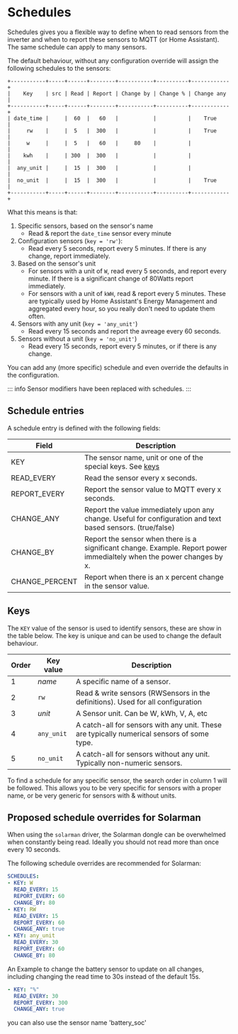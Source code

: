 # Schedules

Schedules gives you a flexible way to define when to read sensors from the inverter and when to report these sensors to MQTT (or Home Assistant). The same schedule can apply to many sensors.

The default behaviour, without any configuration override will assign the following schedules to the sensors:

```text
+-----------+-----+------+--------+-----------+----------+------------+
|    Key    | src | Read | Report | Change by | Change % | Change any |
+-----------+-----+------+--------+-----------+----------+------------+
| date_time |     |  60  |   60   |           |          |    True    |
|     rw    |     |  5   |  300   |           |          |    True    |
|     w     |     |  5   |   60   |     80    |          |            |
|    kwh    |     | 300  |  300   |           |          |            |
|  any_unit |     |  15  |  300   |           |          |            |
|  no_unit  |     |  15  |  300   |           |          |    True    |
+-----------+-----+------+--------+-----------+----------+------------+
```

What this means is that:

1. Specific sensors, based on the sensor's name
   - Read & report the `date_time` sensor every minute
2. Configuration sensors (`key = 'rw'`):
   - Read every 5 seconds, report every 5 minutes. If there is any change, report immediately.
3. Based on the sensor's unit
   - For sensors with a unit of `W`, read every 5 seconds, and report every minute. If there is a significant change of 80Watts report immediately.
   - For sensors with a unit of `kWH`, read & report every 5 minutes. These are typically used by Home Assistant's Energy Management and aggregated every hour, so you really don't need to update them often.
4. Sensors with any unit (`key = 'any_unit'`)
   - Read every 15 seconds and report the avreage every 60 seconds.
5. Sensors without a unit (`key = 'no_unit'`)
   - Read every 15 seconds, report every 5 minutes, or if there is any change.

You can add any (more specific) schedule and even override the defaults in the configuration.

::: info
Sensor modifiers have been replaced with schedules.
:::

## Schedule entries

A schedule entry is defined with the following fields:

| Field                      | Description                                                                                                           |
|----------------------------|-----------------------------------------------------------------------------------------------------------------------|
| KEY                        | The sensor name, unit or one of the special keys. See [keys](#keys)                                                   |
| READ_EVERY                 | Read the sensor every x seconds.                                                                                      |
| REPORT_EVERY               | Report the sensor value to MQTT every x seconds.                                                                      |
| CHANGE_ANY                 | Report the value immediately upon any change. Useful for configuration and text based sensors. (true/false)                        |
| CHANGE_BY         | Report the sensor when there is a significant change. Example. Report power immedialtely when the power changes by x. |
| CHANGE_PERCENT | Report when there is an x percent change in the sensor value.                                                         |

## Keys

The `KEY` value of the sensor is used to identify sensors, these are show in the table below. The key is unique and can be used to change the default behaviour.

| Order | Key value  | Description                                                                                |
|-------|------------|--------------------------------------------------------------------------------------------|
| 1     | *name*     | A specific name of a sensor.                                                               |
| 2     | `rw`       | Read & write sensors (RWSensors in the definitions). Used for all configuration            |
| 3     | *unit*     | A Sensor unit. Can be W, kWh, V, A, etc                                                    |
| 4     | `any_unit` | A catch-all for sensors with any unit. These are typically numerical sensors of some type. |
| 5     | `no_unit`  | A catch-all for sensors without any unit. Typically non-numeric sensors.                   |

To find a  schedule for any specific sensor, the search order in column 1 will be followed. This allows you to be very specific for sensors with a proper name, or be very generic for sensors with & without units.

## Proposed schedule overrides for Solarman

When using the `solarman` driver, the Solarman dongle can be overwhelmed when constantly being read. Ideally you should not read more than once every 10 seconds.

The following schedule overrides are recommended for Solarman:

```yaml
SCHEDULES:
- KEY: W
  READ_EVERY: 15
  REPORT_EVERY: 60
  CHANGE_BY: 80
- KEY: RW
  READ_EVERY: 15
  REPORT_EVERY: 60
  CHANGE_ANY: true
- KEY: any_unit
  READ_EVERY: 30
  REPORT_EVERY: 60
  CHANGE_BY: 80
```

An Example to change the battery sensor to update on all changes, including changing the read time to 30s instead of the default 15s.

```yaml
- KEY: "%"
  READ_EVERY: 30
  REPORT_EVERY: 300
  CHANGE_ANY: true
```

you can also use the sensor name 'battery_soc'
